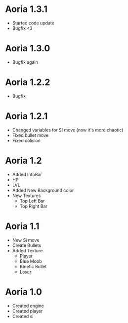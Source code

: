 # Aoria 1.3.1
 - Started code update
 - Bugfix <3 
 
# Aoria 1.3.0
 - Bugfix again
 
# Aoria 1.2.2
 - Bugfix

# Aoria 1.2.1
- Changed variables for SI move (now it's more chaotic)
- Fixed bullet move
- Fixed colision

# Aoria 1.2
- Added InfoBar
 - HP
 - LVL
- Added New Background color
- New Textures
  - Top Left Bar
  - Top Right Bar

# Aoria 1.1
- New Si move
- Create Bullets
- Added Texture
  - Player
  - Blue Moob 
  - Kinetic Bullet
  - Laser

# Aoria 1.0
- Created engine 
- Created player
- Created si
